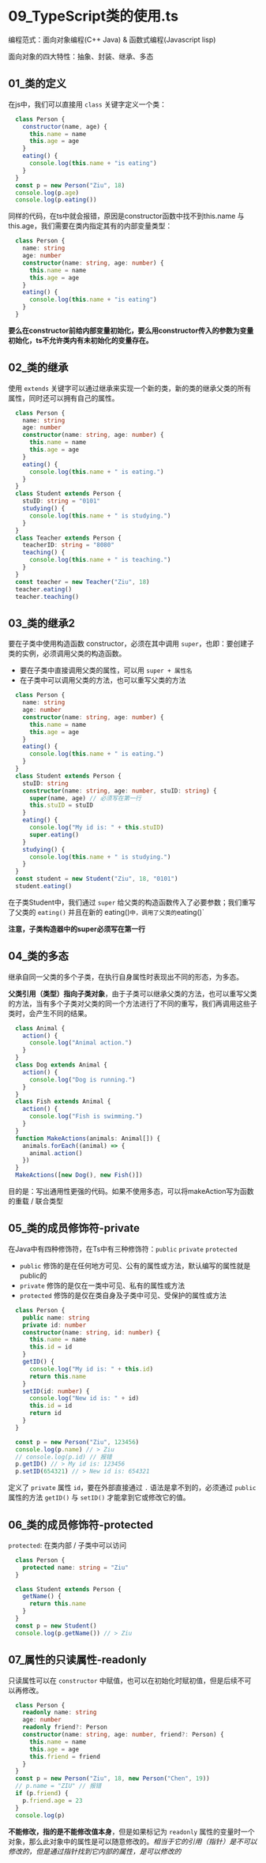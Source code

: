 # 09_TypeScript类的使用.ts

编程范式：面向对象编程(C++ Java) & 函数式编程(Javascript lisp)

面向对象的四大特性：抽象、封装、继承、多态

## 01_类的定义

在js中，我们可以直接用 `class` 关键字定义一个类：

```js
  class Person {
    constructor(name, age) {
      this.name = name
      this.age = age
    }
    eating() {
      console.log(this.name + "is eating")
    }
  }
  const p = new Person("Ziu", 18)
  console.log(p.age)
  console.log(p.eating())
```

同样的代码，在ts中就会报错，原因是constructor函数中找不到this.name 与 this.age，我们需要在类内指定其有的内部变量类型：

```ts
  class Person {
    name: string
    age: number
    constructor(name: string, age: number) {
      this.name = name
      this.age = age
    }
    eating() {
      console.log(this.name + "is eating")
    }
  }
```

**要么在constructor前给内部变量初始化，要么用constructor传入的参数为变量初始化，ts不允许类内有未初始化的变量存在。**

## 02_类的继承

使用 `extends` 关键字可以通过继承来实现一个新的类，新的类的继承父类的所有属性，同时还可以拥有自己的属性。

```ts
  class Person {
    name: string
    age: number
    constructor(name: string, age: number) {
      this.name = name
      this.age = age
    }
    eating() {
      console.log(this.name + " is eating.")
    }
  }
  class Student extends Person {
    stuID: string = "0101"
    studying() {
      console.log(this.name + " is studying.")
    }
  }
  class Teacher extends Person {
    teacherID: string = "8080"
    teaching() {
      console.log(this.name + " is teaching.")
    }
  }
  const teacher = new Teacher("Ziu", 18)
  teacher.eating()
  teacher.teaching()
```

## 03_类的继承2

要在子类中使用构造函数 constructor，必须在其中调用 `super`，也即：要创建子类的实例，必须调用父类的构造函数。

* 要在子类中直接调用父类的属性，可以用 `super + 属性名`
* 在子类中可以调用父类的方法，也可以重写父类的方法

```ts
  class Person {
    name: string
    age: number
    constructor(name: string, age: number) {
      this.name = name
      this.age = age
    }
    eating() {
      console.log(this.name + " is eating.")
    }
  }
  class Student extends Person {
    stuID: string
    constructor(name: string, age: number, stuID: string) {
      super(name, age) // 必须写在第一行
      this.stuID = stuID
    }
    eating() {
      console.log("My id is: " + this.stuID)
      super.eating()
    }
    studying() {
      console.log(this.name + " is studying.")
    }
  }
  const student = new Student("Ziu", 18, "0101")
  student.eating()
```

在子类Student中，我们通过 `super` 给父类的构造函数传入了必要参数；我们重写了父类的 `eating()` 并且在新的 eating()` 中，调用了父类的 `eating()`

**注意，子类构造器中的super必须写在第一行**

## 04_类的多态

继承自同一父类的多个子类，在执行自身属性时表现出不同的形态，为多态。

**父类引用（类型）指向子类对象**，由于子类可以继承父类的方法，也可以重写父类的方法，当有多个子类对父类的同一个方法进行了不同的重写，我们再调用这些子类时，会产生不同的结果。

```ts
  class Animal {
    action() {
      console.log("Animal action.")
    }
  }
  class Dog extends Animal {
    action() {
      console.log("Dog is running.")
    }
  }
  class Fish extends Animal {
    action() {
      console.log("Fish is swimming.")
    }
  }
  function MakeActions(animals: Animal[]) {
    animals.forEach((animal) => {
      animal.action()
    })
  }
  MakeActions([new Dog(), new Fish()])
```

目的是：写出通用性更强的代码。如果不使用多态，可以将makeAction写为函数的重载 / 联合类型

## 05_类的成员修饰符-private

在Java中有四种修饰符，在Ts中有三种修饰符：`public` `private` `protected`

* `public` 修饰的是在任何地方可见、公有的属性或方法，默认编写的属性就是public的
* `private` 修饰的是仅在一类中可见、私有的属性或方法
* `protected` 修饰的是仅在类自身及子类中可见、受保护的属性或方法

```ts
  class Person {
    public name: string
    private id: number
    constructor(name: string, id: number) {
      this.name = name
      this.id = id
    }
    getID() {
      console.log("My id is: " + this.id)
      return this.name
    }
    setID(id: number) {
      console.log("New id is: " + id)
      this.id = id
      return id
    }
  }

  const p = new Person("Ziu", 123456)
  console.log(p.name) // > Ziu
  // console.log(p.id) // 报错
  p.getID() // > My id is: 123456
  p.setID(654321) // > New id is: 654321
```

定义了 `private` 属性 `id`，要在外部直接通过 `.` 语法是拿不到的，必须通过 `public` 属性的方法 `getID()` 与 `setID()` 才能拿到它或修改它的值。

## 06_类的成员修饰符-protected

`protected`: 在类内部 / 子类中可以访问

```ts
  class Person {
    protected name: string = "Ziu"
  }

  class Student extends Person {
    getName() {
      return this.name
    }
  }
  const p = new Student()
  console.log(p.getName()) // > Ziu
```

## 07_属性的只读属性-readonly

只读属性可以在 `constructor` 中赋值，也可以在初始化时赋初值，但是后续不可以再修改。

```ts
  class Person {
    readonly name: string
    age: number
    readonly friend?: Person
    constructor(name: string, age: number, friend?: Person) {
      this.name = name
      this.age = age
      this.friend = friend
    }
  }
  const p = new Person("Ziu", 18, new Person("Chen", 19))
  // p.name = "ZIU" // 报错
  if (p.friend) {
    p.friend.age = 23
  }
  console.log(p)
```

**不能修改，指的是不能修改值本身**，但是如果标记为 `readonly` 属性的变量时一个对象，那么此对象中的属性是可以随意修改的。*相当于它的引用（指针）是不可以修改的，但是通过指针找到它内部的属性，是可以修改的*
